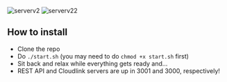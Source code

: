 ![serverv2](https://u.cubeupload.com/zzbooplister/Group11.png)
![serverv22](https://u.cubeupload.com/zzbooplister/TheSplashservers2ndg.png)

## How to install
- Clone the repo
- Do ``./start.sh`` (you may need to do ``chmod +x start.sh`` first)
- Sit back and relax while everything gets ready and...
- REST API and Cloudlink servers are up in 3001 and 3000, respectively!
